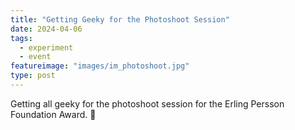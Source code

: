 ```yaml
---
title: "Getting Geeky for the Photoshoot Session"
date: 2024-04-06
tags:
  - experiment
  - event
featureimage: "images/im_photoshoot.jpg"
type: post
---
```


Getting all geeky for the photoshoot session for the Erling Persson Foundation Award. 📸

